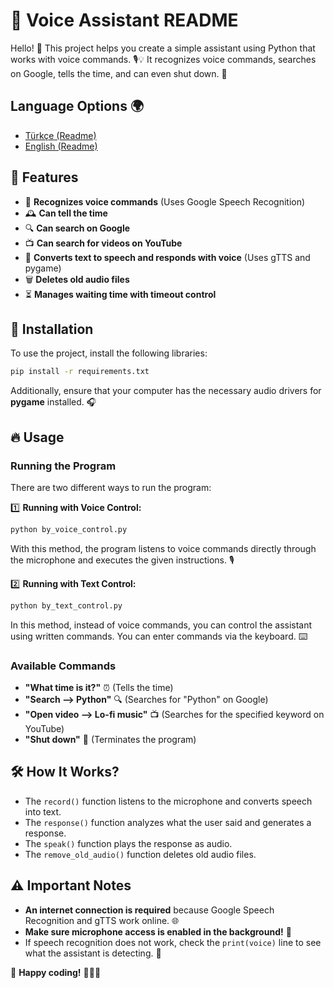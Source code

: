 # 🤖 Voice Assistant README

Hello! 👋 This project helps you create a simple assistant using Python that works with voice commands. 🎙️💡 It recognizes voice commands, searches on Google, tells the time, and can even shut down. 🚀

## Language Options 🌍
- [Türkçe (Readme)](readme.tr.md)
- [English (Readme)](readme.md)

## 📌 Features  
- 🎤 **Recognizes voice commands** (Uses Google Speech Recognition)  
- 🕰️ **Can tell the time**  
- 🔍 **Can search on Google**  
- 📺 **Can search for videos on YouTube**  
- 🎵 **Converts text to speech and responds with voice** (Uses gTTS and pygame)  
- 🗑️ **Deletes old audio files**  
- ⏳ **Manages waiting time with timeout control**  

## 🚀 Installation  
To use the project, install the following libraries:  
```sh  
pip install -r requirements.txt  
```  
Additionally, ensure that your computer has the necessary audio drivers for **pygame** installed. 🎧  

## 🔥 Usage  
### Running the Program  
There are two different ways to run the program:  

1️⃣ **Running with Voice Control:**  
```sh  
python by_voice_control.py  
```  
With this method, the program listens to voice commands directly through the microphone and executes the given instructions. 🎙️  

2️⃣ **Running with Text Control:**  
```sh  
python by_text_control.py  
```  
In this method, instead of voice commands, you can control the assistant using written commands. You can enter commands via the keyboard. ⌨️  

### Available Commands  
- **"What time is it?"** ⏰ (Tells the time)  
- **"Search --> Python"** 🔍 (Searches for "Python" on Google)  
- **"Open video --> Lo-fi music"** 📺 (Searches for the specified keyword on YouTube)  
- **"Shut down"** 👋 (Terminates the program)  

## 🛠️ How It Works?  
- The `record()` function listens to the microphone and converts speech into text.  
- The `response()` function analyzes what the user said and generates a response.  
- The `speak()` function plays the response as audio.  
- The `remove_old_audio()` function deletes old audio files.  

## ⚠️ Important Notes  
- **An internet connection is required** because Google Speech Recognition and gTTS work online. 🌐  
- **Make sure microphone access is enabled in the background!** 🎤  
- If speech recognition does not work, check the `print(voice)` line to see what the assistant is detecting. 🧐  

🚀 **Happy coding!** 🧑‍💻💖  